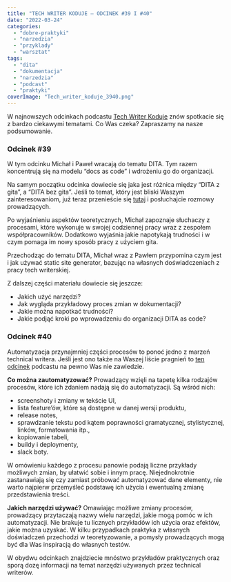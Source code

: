 ```yaml
---
title: "TECH WRITER KODUJE – ODCINEK #39 I #40"
date: "2022-03-24"
categories: 
  - "dobre-praktyki"
  - "narzedzia"
  - "przyklady"
  - "warsztat"
tags: 
  - "dita"
  - "dokumentacja"
  - "narzedzia"
  - "podcast"
  - "praktyki"
coverImage: "Tech_writer_koduje_3940.png"
---
```


W najnowszych odcinkach podcastu [Tech Writer Koduje](https://techwriterkoduje.pl/) znów spotkacie się z bardzo ciekawymi tematami. Co Was czeka? Zapraszamy na nasze podsumowanie.

### Odcinek #39

W tym odcinku Michał i Paweł wracają do tematu DITA. Tym razem koncentrują się na modelu “docs as code” i wdrożeniu go do organizacji.

Na samym początku odcinka dowiecie się jaka jest różnica między “DITA z gita”, a “DITA bez gita”. Jeśli to temat, który jest bliski Waszym zainteresowaniom, już teraz przenieście się [tutaj](https://techwriterkoduje.pl/blog/2022/02/14/dita-as-code) i posłuchajcie rozmowy prowadzących.

Po wyjaśnieniu aspektów teoretycznych, Michał zapoznaje słuchaczy z procesami, które wykonuje w swojej codziennej pracy wraz z zespołem współpracowników. Dodatkowo wyjaśnia jakie napotykają trudności i w czym pomaga im nowy sposób pracy z użyciem gita.

Przechodząc do tematu DITA, Michał wraz z Pawłem przypomina czym jest i jak używać static site generator, bazując na własnych doświadczeniach z pracy tech writerskiej.

Z dalszej części materiału dowiecie się jeszcze:

- Jakich użyć narzędzi?
- Jak wygląda przykładowy proces zmian w dokumentacji?
- Jakie można napotkać trudności?
- Jakie podjąć kroki po wprowadzeniu do organizacji DITA as code?

### Odcinek #40

Automatyzacja przynajmniej części procesów to ponoć jedno z marzeń technical writera. Jeśli jest ono także na Waszej liście pragnień to [ten odcinek](https://techwriterkoduje.pl/blog/2022/03/17/tech-writer-spelnia-swoje-marzenia) podcastu na pewno Was nie zawiedzie.

**Co można zautomatyzować?** Prowadzący wzięli na tapetę kilka rodzajów procesów, które ich zdaniem nadają się do automatyzacji. Są wśród nich:

- screenshoty i zmiany w tekście UI,
- lista feature’ów, które są dostępne w danej wersji produktu,
- release notes,
- sprawdzanie tekstu pod kątem poprawności gramatycznej, stylistycznej, linków, formatowania itp.,
- kopiowanie tabeli,
- buildy i deploymenty,
- slack boty.

W omówieniu każdego z procesu panowie podają liczne przykłady możliwych zmian, by ułatwić sobie i innym pracę. Niejednokrotnie zastanawiają się czy zamiast próbować automatyzować dane elementy, nie warto najpierw przemyśleć podstawę ich użycia i ewentualną zmianę przedstawienia treści.

**Jakich narzędzi używać?** Omawiając możliwe zmiany procesów, prowadzący przytaczają nazwy wielu narzędzi, jakie mogą pomóc w ich automatyzacji. Nie brakuje tu licznych przykładów ich użycia oraz efektów, jakie można uzyskać. W kilku przypadkach praktyka z własnych doświadczeń przechodzi w teoretyzowanie, a pomysły prowadzących mogą być dla Was inspiracją do własnych testów.

W obydwu odcinkach znajdziecie mnóstwo przykładów praktycznych oraz sporą dozę informacji na temat narzędzi używanych przez technical writerów.
